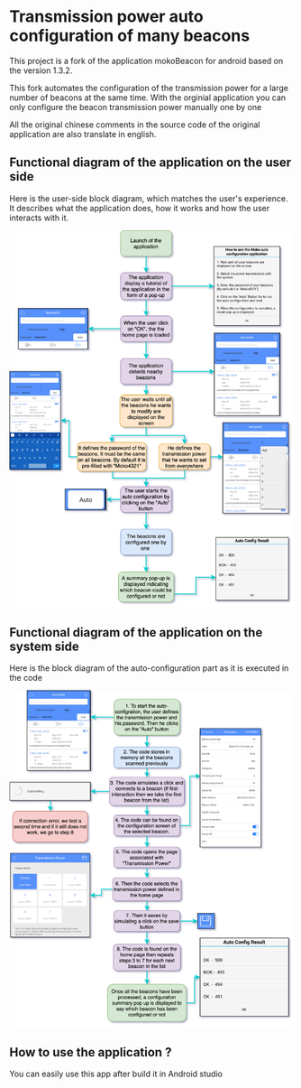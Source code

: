 # Transmission power auto configuration of many beacons

This project is a fork of the application mokoBeacon for android based on the version 1.3.2.

This fork automates the configuration of the transmission power for a large number of beacons at the same time. With the orginial application you can only configure the beacon transmission power manually one by one

All the original chinese comments in the source code of the original application are also translate in english.

## Functional diagram of the application on the user side

Here is the user-side block diagram, which matches the user's experience. It describes what the application does, how it works and how the user interacts with it.

![Alt text](/Tutorials/UserFunctionalDiagram.png)

## Functional diagram of the application on the system side

Here is the block diagram of the auto-configuration part as it is executed in the code

![Alt text](/Tutorials/SystemFunctionalDiagram.png)

## How to use the application ?

You can easily use this app after build it in Android studio
